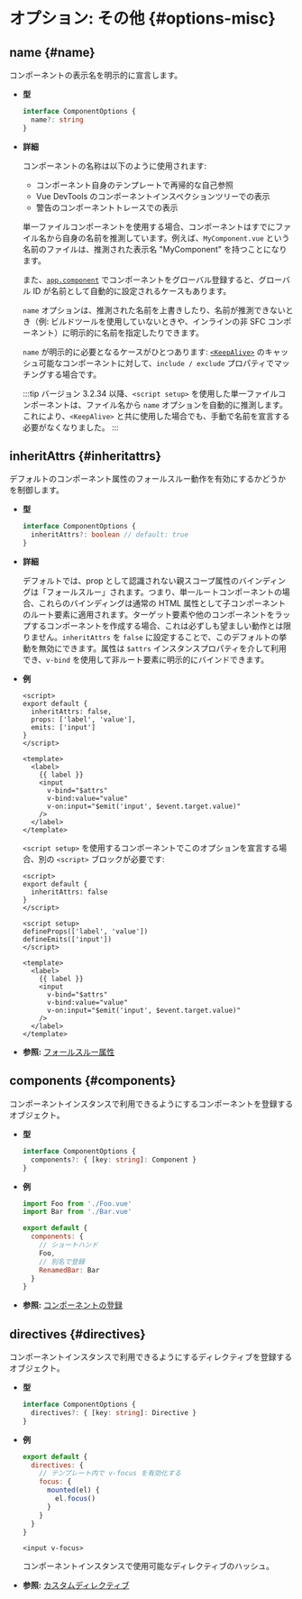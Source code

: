# オプション: その他 {#options-misc}

## name {#name}

コンポーネントの表示名を明示的に宣言します。

- **型**

  ```ts
  interface ComponentOptions {
    name?: string
  }
  ```

- **詳細**

  コンポーネントの名称は以下のように使用されます:

  - コンポーネント自身のテンプレートで再帰的な自己参照
  - Vue DevTools のコンポーネントインスペクションツリーでの表示
  - 警告のコンポーネントトレースでの表示

  単一ファイルコンポーネントを使用する場合、コンポーネントはすでにファイル名から自身の名前を推測しています。例えば、`MyComponent.vue` という名前のファイルは、推測された表示名 "MyComponent" を持つことになります。

  また、[`app.component`](/api/application.html#app-component) でコンポーネントをグローバル登録すると、グローバル ID が名前として自動的に設定されるケースもあります。

  `name` オプションは、推測された名前を上書きしたり、名前が推測できないとき（例: ビルドツールを使用していないときや、インラインの非 SFC コンポーネント）に明示的に名前を指定したりできます。

  `name` が明示的に必要となるケースがひとつあります: [`<KeepAlive>`](/guide/built-ins/keep-alive) のキャッシュ可能なコンポーネントに対して、`include / exclude` プロパティでマッチングする場合です。

  :::tip
  バージョン 3.2.34 以降、`<script setup>` を使用した単一ファイルコンポーネントは、ファイル名から `name` オプションを自動的に推測します。これにより、`<KeepAlive>` と共に使用した場合でも、手動で名前を宣言する必要がなくなりました。
  :::

## inheritAttrs {#inheritattrs}

デフォルトのコンポーネント属性のフォールスルー動作を有効にするかどうかを制御します。

- **型**

  ```ts
  interface ComponentOptions {
    inheritAttrs?: boolean // default: true
  }
  ```

- **詳細**

  デフォルトでは、prop として認識されない親スコープ属性のバインディングは「フォールスルー」されます。つまり、単一ルートコンポーネントの場合、これらのバインディングは通常の HTML 属性として子コンポーネントのルート要素に適用されます。ターゲット要素や他のコンポーネントをラップするコンポーネントを作成する場合、これは必ずしも望ましい動作とは限りません。`inheritAttrs` を `false` に設定することで、このデフォルトの挙動を無効にできます。属性は `$attrs` インスタンスプロパティを介して利用でき、`v-bind` を使用して非ルート要素に明示的にバインドできます。

- **例**

  <div class="options-api">

  ```vue
  <script>
  export default {
    inheritAttrs: false,
    props: ['label', 'value'],
    emits: ['input']
  }
  </script>

  <template>
    <label>
      {{ label }}
      <input
        v-bind="$attrs"
        v-bind:value="value"
        v-on:input="$emit('input', $event.target.value)"
      />
    </label>
  </template>
  ```

  </div>
  <div class="composition-api">

  `<script setup>` を使用するコンポーネントでこのオプションを宣言する場合、別の `<script>` ブロックが必要です:

  ```vue
  <script>
  export default {
    inheritAttrs: false
  }
  </script>

  <script setup>
  defineProps(['label', 'value'])
  defineEmits(['input'])
  </script>

  <template>
    <label>
      {{ label }}
      <input
        v-bind="$attrs"
        v-bind:value="value"
        v-on:input="$emit('input', $event.target.value)"
      />
    </label>
  </template>
  ```

  </div>

- **参照:** [フォールスルー属性](/guide/components/attrs)

## components {#components}

コンポーネントインスタンスで利用できるようにするコンポーネントを登録するオブジェクト。

- **型**

  ```ts
  interface ComponentOptions {
    components?: { [key: string]: Component }
  }
  ```

- **例**

  ```js
  import Foo from './Foo.vue'
  import Bar from './Bar.vue'

  export default {
    components: {
      // ショートハンド
      Foo,
      // 別名で登録
      RenamedBar: Bar
    }
  }
  ```

- **参照:** [コンポーネントの登録](/guide/components/registration)

## directives {#directives}

コンポーネントインスタンスで利用できるようにするディレクティブを登録するオブジェクト。

- **型**

  ```ts
  interface ComponentOptions {
    directives?: { [key: string]: Directive }
  }
  ```

- **例**

  ```js
  export default {
    directives: {
      // テンプレート内で v-focus を有効化する
      focus: {
        mounted(el) {
          el.focus()
        }
      }
    }
  }
  ```

  ```vue-html
  <input v-focus>
  ```

  コンポーネントインスタンスで使用可能なディレクティブのハッシュ。

- **参照:** [カスタムディレクティブ](/guide/reusability/custom-directives)
